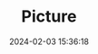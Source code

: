 ---
weight: 1
images:
- /images/edited/304.jpeg
title: Picture
date: 2024-02-03 15:36:18
tags: [luminarneo,work,ilce7m3]
---